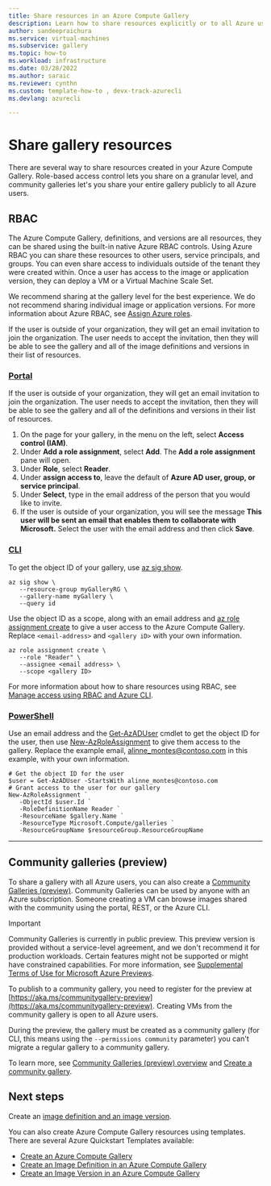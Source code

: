 ```yaml
---
title: Share resources in an Azure Compute Gallery
description: Learn how to share resources explicitly or to all Azure users using role-based access control or community galleries.
author: sandeepraichura
ms.service: virtual-machines
ms.subservice: gallery
ms.topic: how-to
ms.workload: infrastructure
ms.date: 03/28/2022
ms.author: saraic
ms.reviewer: cynthn
ms.custom: template-how-to , devx-track-azurecli 
ms.devlang: azurecli

---
```


# Share gallery resources

There are several way to share resources created in your Azure Compute Gallery. Role-based access control lets you share on a granular level, and community galleries let's you share your entire gallery publicly to all Azure users.

## RBAC

The Azure Compute Gallery, definitions, and versions are all resources, they can be shared using the built-in native Azure RBAC controls. Using Azure RBAC you can share these resources to other users, service principals, and groups. You can even share access to individuals outside of the tenant they were created within. Once a user has access to the image or application version, they can deploy a VM or a Virtual Machine Scale Set.  

We recommend sharing at the gallery level for the best experience. We do not recommend sharing individual image or application versions. For more information about Azure RBAC, see [Assign Azure roles](../role-based-access-control/role-assignments-portal.md).

If the user is outside of your organization, they will get an email invitation to join the organization. The user needs to accept the invitation, then they will be able to see the gallery and all of the image definitions and versions in their list of resources.

### [Portal](#tab/portal)

If the user is outside of your organization, they will get an email invitation to join the organization. The user needs to accept the invitation, then they will be able to see the gallery and all of the definitions and versions in their list of resources.

1. On the page for your gallery, in the menu on the left, select **Access control (IAM)**. 
1. Under **Add a role assignment**, select **Add**. The **Add a role assignment** pane will open. 
1. Under **Role**, select **Reader**.
1. Under **assign access to**, leave the default of **Azure AD user, group, or service principal**.
1. Under **Select**, type in the email address of the person that you would like to invite.
1. If the user is outside of your organization, you will see the message **This user will be sent an email that enables them to collaborate with Microsoft.** Select the user with the email address and then click **Save**.


### [CLI](#tab/cli)

To get the object ID of your gallery, use [az sig show](/cli/azure/sig#az-sig-show).

```azurecli-interactive
az sig show \
   --resource-group myGalleryRG \
   --gallery-name myGallery \
   --query id
```

Use the object ID as a scope, along with an email address and [az role assignment create](/cli/azure/role/assignment#az-role-assignment-create) to give a user access to the Azure Compute Gallery. Replace `<email-address>` and `<gallery iD>` with your own information.

```azurecli-interactive
az role assignment create \
   --role "Reader" \
   --assignee <email address> \
   --scope <gallery ID>
```

For more information about how to share resources using RBAC, see [Manage access using RBAC and Azure CLI](../role-based-access-control/role-assignments-cli.md).

### [PowerShell](#tab/powershell)

Use an email address and the [Get-AzADUser](/powershell/module/az.resources/get-azaduser) cmdlet to get the object ID for the user, then use [New-AzRoleAssignment](/powershell/module/Az.Resources/New-AzRoleAssignment) to give them access to the gallery. Replace the example email, alinne_montes@contoso.com in this example, with your own information.

```azurepowershell-interactive
# Get the object ID for the user
$user = Get-AzADUser -StartsWith alinne_montes@contoso.com
# Grant access to the user for our gallery
New-AzRoleAssignment `
   -ObjectId $user.Id `
   -RoleDefinitionName Reader `
   -ResourceName $gallery.Name `
   -ResourceType Microsoft.Compute/galleries `
   -ResourceGroupName $resourceGroup.ResourceGroupName

```

---

<a name=community></a>
## Community galleries (preview)

To share a gallery with all Azure users, you can also create a [Community Galleries (preview)](azure-compute-gallery.md#community). Community Galleries can be used by anyone with an Azure subscription. Someone creating a VM can browse images shared with the community using the portal, REST, or the Azure CLI.

> [!IMPORTANT]
> Community Galleries is currently in public preview.
> This preview version is provided without a service-level agreement, and we don't recommend it for production workloads. Certain features might not be supported or might have constrained capabilities. 
> For more information, see [Supplemental Terms of Use for Microsoft Azure Previews](https://azure.microsoft.com/support/legal/preview-supplemental-terms/).
> 
> To publish to a community gallery, you need to register for the preview at [https://aka.ms/communitygallery-preview](https://aka.ms/communitygallery-preview). Creating VMs from the community gallery is open to all Azure users.
> 
> During the preview, the gallery must be created as a community gallery (for CLI, this means using the `--permissions community` parameter) you can't migrate a regular gallery to a community gallery.

To learn more, see [Community Galleries (preview) overview](azure-compute-gallery.md#community-galleries-preview) and [Create a community gallery](create-gallery.md#community).



## Next steps

Create an [image definition and an image version](image-version.md).

You can also create Azure Compute Gallery resources using templates. There are several Azure Quickstart Templates available: 

- [Create an Azure Compute Gallery](https://azure.microsoft.com/resources/templates/sig-create/)
- [Create an Image Definition in an Azure Compute Gallery](https://azure.microsoft.com/resources/templates/sig-image-definition-create/)
- [Create an Image Version in an Azure Compute Gallery](https://azure.microsoft.com/resources/templates/sig-image-version-create/)
